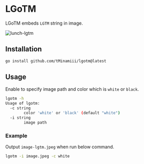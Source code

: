 # LGoTM

LGoTM embeds `LGTM` string in image.

![lunch-lgtm](https://user-images.githubusercontent.com/31730505/194919185-341db7fd-5265-4daf-a842-8706b64604a5.jpg)

## Installation

```sh
go install github.com/tMinamiii/lgotm@latest
```

## Usage

Enable to specify image path and color which is `white` or `black`.

```sh
lgotm -h
Usage of lgotm:
  -c string
        color 'white' or 'black' (default "white")
  -i string
        image path
```

### Example

Output `image-lgtm.jpeg` when run below command.

```sh
lgotm -i image.jpeg -c white
```
